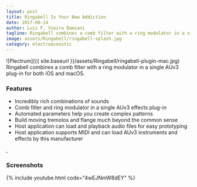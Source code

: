 ```yaml
---
layout: post
title: Ringabell Is Your New Addiction
date: 2017-08-14
author: Luis F. Vieira Damiani
tagline: Ringabell combines a comb filter with a ring modulator in a single AUv3 plug-in. It comes in both iOS and macOS flavors. You are guaranteed to become addicted!
image: assets/Ringabell/ringabell-splash.jpg
category: electroacoustic
---
```


<span class="image right">![Plectrum]({{ site.baseurl }}/assets/Ringabell/ringabell-plugin-mac.jpg)</span>
Ringabell combines a comb filter with a ring modulator in a single AUv3 plug-in for both iOS and macOS.

### Features

- Incredibly rich combinations of sounds
- Comb filter and ring modulator in a single AUv3 effects plug-in
- Automated parameters help you create complex patterns
- Build moving tremolos and flange much beyond the common sense
- Host application can load and playback audio files for easy prototyping
- Host application supports MIDI and can load AUv3 instruments and effects by this manufacturer

<a href="https://itunes.apple.com/us/app/ringabell-au/id1275344965" class="image">
	<img src="{{ site.baseurl }}/assets/Images/App-Store-135x40.svg" alt="" />
</a>

<a href="https://itunes.apple.com/us/app/ringabell/id1273920330" class="image">
	<img src="{{ site.baseurl }}/assets/Images/App-Store-Mac-165x40.svg" alt="" />
</a>

### Screenshots

<div class="box alt">
	<div class="row uniform">
		<div class="6u"><span class="image fit"><img src="{{ site.baseurl }}/assets/Ringabell/ringabell-1.jpg" alt="" /></span></div>
		<div class="6u"><span class="image fit"><img src="{{ site.baseurl }}/assets/Ringabell/ringabell-2.jpg" alt="" /></span></div>
		<div class="6u"><span class="image fit"><img src="{{ site.baseurl }}/assets/Ringabell/ringabell-3.jpg" alt="" /></span></div>
		<div class="6u"><span class="image fit">{% include youtube.html code="4wEJNmW8dEY" %}</span></div>
		<div class="12u"><span class="image fit"><img src="{{ site.baseurl }}/assets/Ringabell/ringabell-screenshot-mac.jpg" alt=""></span></div>
	</div>
</div>
